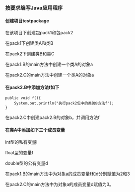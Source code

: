 ### 按要求编写Java应用程序
#### 创建项目testpackage
在该项目下创建包pack1和包pack2

在pack1下创建类A和类B

在pack2下创建类B和类C

在pack1.B的main方法中创建一个类A的对象a

在pack2.C的main方法中创建一个类A的对象a
#### 在pack2.B中添加方法f如下
```
public void f(){		
    System.out.println("执行pack2包中的类B的方法f");
}
```

在pack2.C中创建pack2.B的对象b，并调用方法f
#### 在类A中添加如下三个成员变量
int型的私有变量i

float型的变量f

double型的公有变量d

在pack1.B的main方法中为对象a的成员变量f和d分别赋值为2和3

在pack2.C的main方法中为对象a的成员变量d赋值为3。
